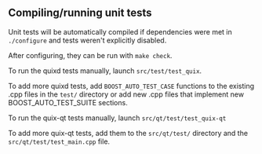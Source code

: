 Compiling/running unit tests
------------------------------------

Unit tests will be automatically compiled if dependencies were met in `./configure`
and tests weren't explicitly disabled.

After configuring, they can be run with `make check`.

To run the quixd tests manually, launch `src/test/test_quix`.

To add more quixd tests, add `BOOST_AUTO_TEST_CASE` functions to the existing
.cpp files in the `test/` directory or add new .cpp files that
implement new BOOST_AUTO_TEST_SUITE sections.

To run the quix-qt tests manually, launch `src/qt/test/test_quix-qt`

To add more quix-qt tests, add them to the `src/qt/test/` directory and
the `src/qt/test/test_main.cpp` file.
